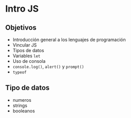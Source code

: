 # Intro JS

## Objetivos

+ Introducción general a los lenguajes de programación
+ Vincular JS
+ Tipos de datos
+ Variables `let`
+ Uso de consola
+ `console.log()`, `alert()` y `prompt()`
+ `typeof`

## Tipo de datos

* numeros
* strings
* booleanos
